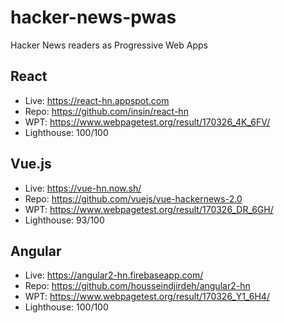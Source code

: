 # hacker-news-pwas
Hacker News readers as Progressive Web Apps

## React

* Live: https://react-hn.appspot.com
* Repo: https://github.com/insin/react-hn
* WPT: https://www.webpagetest.org/result/170326_4K_6FV/
* Lighthouse: 100/100

## Vue.js

* Live: https://vue-hn.now.sh/
* Repo: https://github.com/vuejs/vue-hackernews-2.0
* WPT: https://www.webpagetest.org/result/170326_DR_6GH/
* Lighthouse: 93/100

## Angular

* Live: https://angular2-hn.firebaseapp.com/
* Repo: https://github.com/housseindjirdeh/angular2-hn
* WPT: https://www.webpagetest.org/result/170326_Y1_6H4/
* Lighthouse: 100/100
